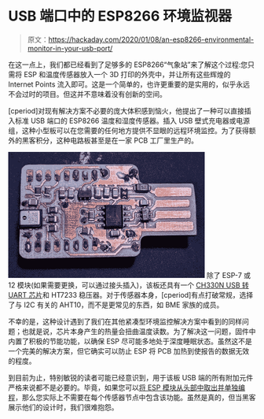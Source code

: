 # USB 端口中的 ESP8266 环境监视器

> 原文：<https://hackaday.com/2020/01/08/an-esp8266-environmental-monitor-in-your-usb-port/>

在这一点上，我们都已经看到了足够多的 ESP8266“气象站”来了解这个过程:您只需将 ESP 和温度传感器放入一个 3D 打印的外壳中，并让所有这些辉煌的 Internet Points 流入即可。这是一个简单的，也许更重要的是实用的，似乎永远不会过时的项目。但这并不意味着没有创新的空间。

[cperiod]对现有解决方案不必要的庞大体积感到恼火，他提出了一种可以直接插入标准 USB 端口的 ESP8266 温度和湿度传感器。插入 USB 壁式充电器或电源组，这种小型板可以在您需要的任何地方提供不显眼的远程环境监控。为了获得额外的黑客积分，这种电路板甚至是在一家 PCB 工厂里生产的。

[![](img/31a46a6f31f74ac67590a55f71af1368.png)](https://hackaday.com/wp-content/uploads/2020/01/espusb_detail.jpg) 除了 ESP-7 或 12 模块(如果需要更换，可以通过接头插入)，该板还具有一个 [CH330N USB 转 UART 芯片](https://hackaday.com/2018/10/03/new-part-day-the-fifty-cent-usb-chip/)和 HT7233 稳压器。对于传感器本身，[cperiod]有点打破常规，选择了与 I2C 有关的 AHT10，而不是更常见的东西，如 BME 家族的成员。

不幸的是，这种设计遇到了我们在其他紧凑型环境监控解决方案中看到的同样问题；也就是说，芯片本身产生的热量会扭曲温度读数。为了解决这一问题，固件中内置了积极的节能功能，以确保 ESP 尽可能多地处于深度睡眠状态。虽然这不是一个完美的解决方案，但它确实可以防止 ESP 将 PCB 加热到使报告的数据无效的程度。

到目前为止，特别敏锐的读者可能已经意识到，用于该板 USB 端的所有附加元件严格来说都不是必要的。毕竟，如果您可以[将 ESP 模块从头部中取出并单独编程](https://hackaday.com/2019/12/07/simple-pogo-programmer-for-esp8266-modules/)，那么您实际上不需要在每个传感器节点中包含该功能。虽然是真的，但当黑客展示他们的设计时，我们很难抱怨。